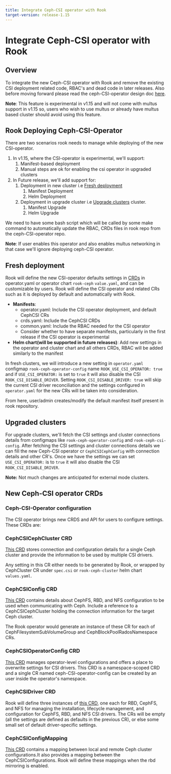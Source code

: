 ```yaml
---
title: Integrate Ceph-CSI operator with Rook
target-version: release-1.15
---
```


# Integrate Ceph-CSI operator with Rook

## Overview

To integrate the new Ceph-CSI operator with Rook and remove the existing CSI deployment related code, RBAC's and dead code in later releases. Also before moving forward please read the ceph-CSI-operator design doc [here](https://github.com/ceph/ceph-csi-operator/blob/main/docs/design/operator.md).

**Note**: This feature is experimental in v1.15 and will not come with multus support in v1.15 so, users who wish to use multus or already have multus based cluster should avoid using this feature.

## Rook Deploying Ceph-CSI-Operator

There are two scenarios rook needs to manage while deploying of the new CSI-operator.

1. In v1.15, where the CSI-operator is experimental, we'll support:
    1. Manifest-based deployment
    2. Manual steps are ok for enabling the csi operator in upgraded clusters
2. In Future release, we'll add support for:
    1. Deployment in new cluster i.e [Fresh deployment](#fresh-deployment)
        1. Manifest Deployment
        2. Helm Deployment
    2. Deployment in upgrade cluster i.e [Upgrade clusters](#upgraded-clusters) cluster.
        1. Manifest Upgrade
        2. Helm Upgrade

We need to have some bash script which will be called by some make command to automatically update the RBAC, CRDs files in rook repo from the ceph-CSI-operator repo.

**Note**: If user enables this operator and also enables multus networking in that case we'll ignore deploying ceph-CSI operator.

## Fresh deployment

Rook will define the new CSI-operator defaults settings in [CRDs](#new-ceph-csi-operator-crds) in operator.yaml or operator chart `rook-ceph` `value.yaml`, and can be customizable by users. Rook will define the CSI operator and related CRs such as it is deployed by default and automatically with Rook.

- **Manifests**:
    - operator.yaml: Include the CSI operator deployment, and default CephCSI CRs
    - crds.yaml: Include the CephCSI CRDs
    - common.yaml: Include the RBAC needed for the CSI operator
    - Consider whether to have separate manifests, particularly in the first release if the CSI operator is experimental
- **Helm chart(will be supported in future releases)**: Add new settings in the operator and cluster chart and all others CRDs, RBAC will be added similarly to the manifest

In fresh clusters, we will introduce a new setting in `operator.yaml` configmap `rook-ceph-operator-config` name `ROOK_USE_CSI_OPERATOR: true` and if `USE_CSI_OPERATOR:` is set to `true` it will also disable the CSI `ROOK_CSI_DISABLE_DRIVER`. Setting `ROOK_CSI_DISABLE_DRIVER: true` will skip the current CSI driver reconciliation and the settings configured in `operator.yaml` for the new CRs will be taken into consideration.

From here, user/admin creates/modify the default manifest itself present in rook repository.

## Upgraded clusters

For upgrade clusters, we'll fetch the CSI settings and cluster connections details from configmaps like `rook-ceph-operator-config` and `rook-ceph-csi-config`. After fetching the CSI settings and cluster connections
details we can fill the new Ceph-CSI operator cr `CephCSICephConfig` with connection details and other CR's. Once we have the settings we can set `USE_CSI_OPERATOR:` is to `true` it will also disable the CSI `ROOK_CSI_DISABLE_DRIVER`.

**Note:** Not much changes are anticipated for external mode clusters.

## New Ceph-CSI operator CRDs

### Ceph-CSI-Operator configuration

The CSI operator brings new CRDS and API for users to configure settings. These CRDs are:

### CephCSICephCluster CRD

[This CRD](https://github.com/ceph/ceph-csi-operator/blob/main/docs/design/operator.md#cephCSIcephcluster-crd) stores connection and configuration details for a single Ceph cluster and provide the information to be used by multiple CSI drivers.

Any setting in this CR either needs to be generated by Rook, or wrapped by CephCluster CR under `spec.csi` or `rook-ceph-cluster` helm chart `values.yaml`.

### CephCSIConfig CRD

[This CRD](https://github.com/ceph/ceph-CSI-operator/blob/main/docs/design/operator.md#cephCSIconfig-crd) contains details about CephFS, RBD, and NFS configuration to be used when communicating with Ceph. Include a reference to a CephCSICephCluster holding the connection information for the target Ceph cluster.

The Rook operator would generate an instance of these CR for each of CephFilesystemSubVolumeGroup and CephBlockPoolRadosNamespace CRs.

### CephCSIOperatorConfig CRD

[This CRD](https://github.com/ceph/ceph-CSI-operator/blob/main/docs/design/operator.md#cephCSIoperatorconfig-crd)  manages operator-level configurations and offers a place to overwrite settings for CSI drivers. This CRD is a namespace-scoped CRD and a single CR named ceph-CSI-operator-config can be created by an user inside the operator's namespace.

### CephCSIDriver CRD

Rook will define three instances of [this CRD](https://github.com/ceph/ceph-CSI-operator/blob/main/docs/design/operator.md#cephCSIdriver-crd), one each for RBD, CephFS, and NFS for managing the installation, lifecycle management, and configuration for CephFS, RBD, and NFS CSI drivers.
The CRs will be empty (all the settings are defined as defaults in the previous CR), or else some small set of default driver-specific settings.

### CephCSIConfigMapping

[This CRD](https://github.com/ceph/ceph-CSI-operator/blob/main/docs/design/operator.md#cephCSIconfigmapping) contains a mapping between local and remote Ceph cluster configurations.It also provides a mapping between the CephCSIConfigurations.
Rook will define these mappings when the rbd mirroring is enabled.
